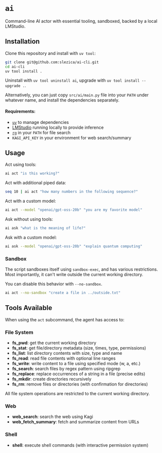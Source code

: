 # `ai`

Command-line AI actor with essential tooling, sandboxed, backed by a local LMStudio.


## Installation

Clone this repository and install with `uv tool`:

```bash
git clone git@github.com:slezica/ai-cli.git
cd ai-cli
uv tool install .
```

Uninstall with `uv tool uninstall ai`, upgrade with `uv tool install --upgrade .`.

Alternatively, you can just copy `src/ai/main.py` file into your `PATH` under whatever name,
and install the dependencies separately.


#### Requirements:

- [`uv`](https://docs.astral.sh/uv/) to manage dependencies
- [LMStudio](https://lmstudio.ai/) running locally to provide inference
- [`rg`](https://github.com/BurntSushi/ripgrep) in your `PATH` for file search
- `KAGI_API_KEY` in your environment for web search/summary


## Usage

Act using tools:
```bash
ai act "is this working?"
```

Act with additional piped data:
```bash
seq 10 | ai act "how many numbers in the following sequence?"
```

Act with a custom model:
```bash
ai act --model "openai/gpt-oss-20b" "you are my favorite model"
```

Ask without using tools:
```bash
ai ask "what is the meaning of life?"
```

Ask with a custom model:
```bash
ai ask --model "openai/gpt-oss-20b" "explain quantum computing"
```

### Sandbox

The script sandboxes itself using `sandbox-exec`, and has various restrictions. Most importantly, it can't write outside the current working directory.

You can disable this behavior with `--no-sandbox`.

```bash
ai act --no-sandbox "create a file in ../outside.txt"
```


## Tools Available

When using the `act` subcommand, the agent has access to:

### File System
- **fs_pwd**: get the current working directory
- **fs_stat**: get file/directory metadata (size, times, type, permissions)
- **fs_list**: list directory contents with size, type and name
- **fs_read**: read file contents with optional line ranges
- **fs_write**: write content to a file using specified mode (w, a, etc.)
- **fs_search**: search files by regex pattern using ripgrep
- **fs_replace**: replace occurrences of a string in a file (precise edits)
- **fs_mkdir**: create directories recursively
- **fs_rm**: remove files or directories (with confirmation for directories)

All file system operations are restricted to the current working directory.

### Web
- **web_search**: search the web using Kagi
- **web_fetch_summary**: fetch and summarize content from URLs

### Shell
- **shell**: execute shell commands (with interactive permission system)

